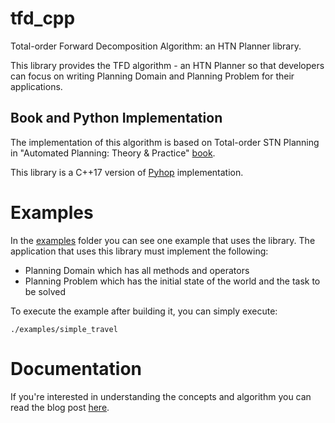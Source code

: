 # tfd_cpp

Total-order Forward Decomposition Algorithm: an HTN Planner library.

This library provides the TFD algorithm - an HTN Planner so that developers can focus on writing Planning Domain and Planning Problem for their applications.

## Book and Python Implementation

The implementation of this algorithm is based on Total-order STN Planning in "Automated Planning: Theory & Practice" [book](https://www.amazon.sg/Automated-Planning-Practice-Malik-Ghallab/dp/1558608567).

This library is a C++17 version of [Pyhop](https://bitbucket.org/dananau/pyhop/src/master/) implementation.

# Examples

In the [examples](examples) folder you can see one example that uses the library. The application that uses this library must implement the following:
* Planning Domain which has all methods and operators
* Planning Problem which has the initial state of the world and the task to be solved

To execute the example after building it, you can simply execute:

    ./examples/simple_travel

# Documentation

If you're interested in understanding the concepts and algorithm you can read the blog post [here](https://towardsdatascience.com/total-order-forward-decomposition-an-htn-planner-cebae7555fff).
